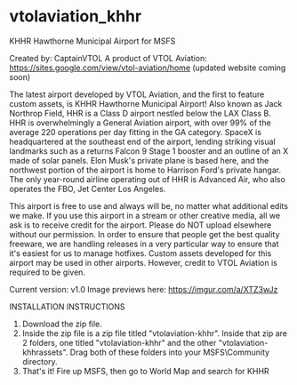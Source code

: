 # vtolaviation_khhr
KHHR Hawthorne Municipal Airport for MSFS

Created by: CaptainVTOL
A product of VTOL Aviation: https://sites.google.com/view/vtol-aviation/home (updated website coming soon)

The latest airport developed by VTOL Aviation, and the first to feature custom assets, is KHHR Hawthorne Municipal Airport! Also known as Jack Northrop Field, 
HHR is a Class D airport nestled below the LAX Class B. HHR is overwhelmingly a General Aviation airport, with over 99% of the average 220 operations per day
fitting in the GA category. SpaceX is headquartered at the southeast end of the airport, lending striking visual landmarks such as a returns Falcon 9 Stage
1 booster and an outline of an X made of solar panels. Elon Musk's private plane is based here, and the northwest portion of the airport is home to Harrison
Ford's private hangar. The only year-round airline operating out of HHR is Advanced Air, who also operates the FBO, Jet Center Los Angeles. 

This airport is free to use and always will be, no matter what additional edits we make. If you use this airport in a stream or other creative media, all we 
ask is to receive credit for the airport. Please do NOT upload elsewhere without our permission. In order to ensure that people get the best quality freeware, 
we are handling releases in a very particular way to ensure that it's easiest for us to manage hotfixes. Custom assets developed for this airport may be used 
in other airports. However, credit to VTOL Aviation is required to be given. 

Current version: v1.0 Image previews here: https://imgur.com/a/XTZ3wJz

INSTALLATION INSTRUCTIONS

1. Download the zip file.
2. Inside the zip file is a zip file titled "vtolaviation-khhr". Inside that zip are 2 folders, one titled "vtolaviation-khhr" and the other "vtolaviation-khhrassets". Drag both of these folders into your MSFS\Community directory.
3. That's it! Fire up MSFS, then go to World Map and search for KHHR
